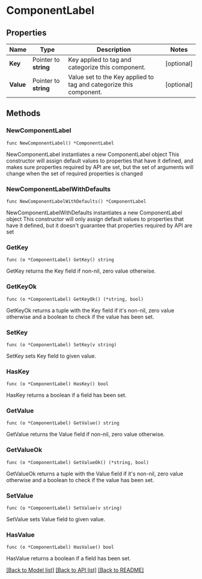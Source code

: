 # ComponentLabel

## Properties

Name | Type | Description | Notes
------------ | ------------- | ------------- | -------------
**Key** | Pointer to **string** | Key applied to tag and categorize this component. | [optional] 
**Value** | Pointer to **string** | Value set to the Key applied to tag and categorize this component. | [optional] 

## Methods

### NewComponentLabel

`func NewComponentLabel() *ComponentLabel`

NewComponentLabel instantiates a new ComponentLabel object
This constructor will assign default values to properties that have it defined,
and makes sure properties required by API are set, but the set of arguments
will change when the set of required properties is changed

### NewComponentLabelWithDefaults

`func NewComponentLabelWithDefaults() *ComponentLabel`

NewComponentLabelWithDefaults instantiates a new ComponentLabel object
This constructor will only assign default values to properties that have it defined,
but it doesn't guarantee that properties required by API are set

### GetKey

`func (o *ComponentLabel) GetKey() string`

GetKey returns the Key field if non-nil, zero value otherwise.

### GetKeyOk

`func (o *ComponentLabel) GetKeyOk() (*string, bool)`

GetKeyOk returns a tuple with the Key field if it's non-nil, zero value otherwise
and a boolean to check if the value has been set.

### SetKey

`func (o *ComponentLabel) SetKey(v string)`

SetKey sets Key field to given value.

### HasKey

`func (o *ComponentLabel) HasKey() bool`

HasKey returns a boolean if a field has been set.
### GetValue

`func (o *ComponentLabel) GetValue() string`

GetValue returns the Value field if non-nil, zero value otherwise.

### GetValueOk

`func (o *ComponentLabel) GetValueOk() (*string, bool)`

GetValueOk returns a tuple with the Value field if it's non-nil, zero value otherwise
and a boolean to check if the value has been set.

### SetValue

`func (o *ComponentLabel) SetValue(v string)`

SetValue sets Value field to given value.

### HasValue

`func (o *ComponentLabel) HasValue() bool`

HasValue returns a boolean if a field has been set.

[[Back to Model list]](../README.md#documentation-for-models) [[Back to API list]](../README.md#documentation-for-api-endpoints) [[Back to README]](../README.md)


